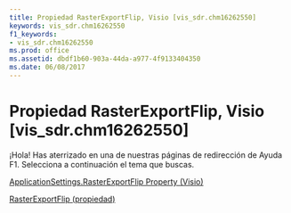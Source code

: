 ```yaml
---
title: Propiedad RasterExportFlip, Visio [vis_sdr.chm16262550]
keywords: vis_sdr.chm16262550
f1_keywords:
- vis_sdr.chm16262550
ms.prod: office
ms.assetid: dbdf1b60-903a-44da-a977-4f9133404350
ms.date: 06/08/2017
---
```





# Propiedad RasterExportFlip, Visio [vis_sdr.chm16262550]

¡Hola! Has aterrizado en una de nuestras páginas de redirección de Ayuda F1. Selecciona a continuación el tema que buscas.


 [ApplicationSettings.RasterExportFlip Property (Visio)](http://msdn.microsoft.com/library/7d81d032-86d6-152c-d067-78f4cfdb91a5.aspx)


 [RasterExportFlip (propiedad)](http://msdn.microsoft.com/library/applicationsettings.rasterexportflip-property-visio%28Office.15%29.aspx)

